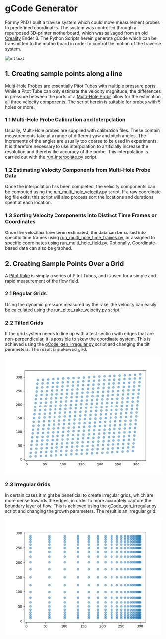 # gCode Generator

For my PhD I built a travrse system which could move measurement probes to predefined coordinates. The system was controlled through a repurposed 3D-printer motherboard, which was salvaged from an old [Creality](https://en.wikipedia.org/wiki/Creality) Ender 3. The Python Scripts herein generate gCode which can be transmitted to the motherboard in order to control the motion of the traverse system.

![alt text](https://github.com/hohenhau/pressure_evaluatio/blob/main/_process_diagram.png?raw=true)

## 1. Creating sample points along a line

Multi-Hole Probes are essentially Pitot Tubes with multiple pressure ports. While a Pitot Tube can only estimate the velocity magnitude, the differences in pressure between the ports of a [Multi-Hole Probe](https://www.surreysensors.com/products/digital-seven-hole-probe-system/) allow for the estimation all three velocity components. The script herein is suitable for probes with 5 holes or more.

### 1.1 Multi-Hole Probe Calibration and Interpolation

Usually, Multi-Hole probes are supplied with calibration files. These contain measurements take at a range of different yaw and pitch angles. The increments of the angles are usually too coarse to be used in experiments. It is therefore necessary to use interpolation to artificially increase the resolution and thereby the accuracy of the probe. This interpolation is carried out with the [run_interpolate.py](https://github.com/hohenhau/pressure_evaluation/blob/main/run_interpolate.py) script.

### 1.2 Estimating Velocity Components from Multi-Hole Probe Data

Once the interpolation has been completed, the velocity components can be computed using the [run_multi_hole_velocity.py](https://github.com/hohenhau/pressure_evaluation/blob/main/run_multi_hole_velocity.py) script. If a raw coordinate log file exits, this script will also process sort the locations and durations spent at each location. 


### 1.3 Sorting Velocity Components into Distinct Time Frames or Coordinates

Once the velocities have been estimated, the data can be sorted into specific time frames using [run_multi_hole_time_frames.py](https://github.com/hohenhau/pressure_evaluation/blob/main/run_multi_hole_time_frames.py), or assigned to specific coordinates using [run_multi_hole_field.py](https://github.com/hohenhau/pressure_evaluation/blob/main/run_multi_hole_field.py). Optionally, Coordinate-based data can also be graphed.

## 2. Creating Sample Points Over a Grid

A [Pitot Rake](https://www.surreysensors.com/products/amprobes/) is simply a series of Pitot Tubes, and is used for a simple and rapid measurement of the flow field. 

### 2.1 Regular Grids

Using the dynamic pressure measured by the rake, the velocity can easily be calculated using the [run_pitot_rake_velocity.py](https://github.com/hohenhau/pressure_evaluation/blob/main/run_pitot_rake_velocity.py) script. 

### 2.2 Tilted Grids

If the grid system needs to line up with a test section with edges that are non-perpendicular, it is possible to skew the coordinate system. This is achieved using the [gCode_gen_irregular.py](https://github.com/hohenhau/gCode_Generator/blob/main/gCode_gen_irregular.py) script and changing the tilt parameters. The result is a skewed grid:

![alt text](https://github.com/hohenhau/gCode_Generator/blob/main/coordinates_grid_tilted.png)

### 2.3 Irregular Grids

In certain cases it might be beneficial to create irregular grids, which are more dense towards the edges, in order to more accurately capture the boundary layer of flow. This is achieved using the [gCode_gen_irregular.py](https://github.com/hohenhau/gCode_Generator/blob/main/gCode_gen_irregular.py) script and changing the growth parameters. The result is an irregular grid:

![alt text](https://github.com/hohenhau/gCode_Generator/blob/main/coordinates_grid_irregular.png)
